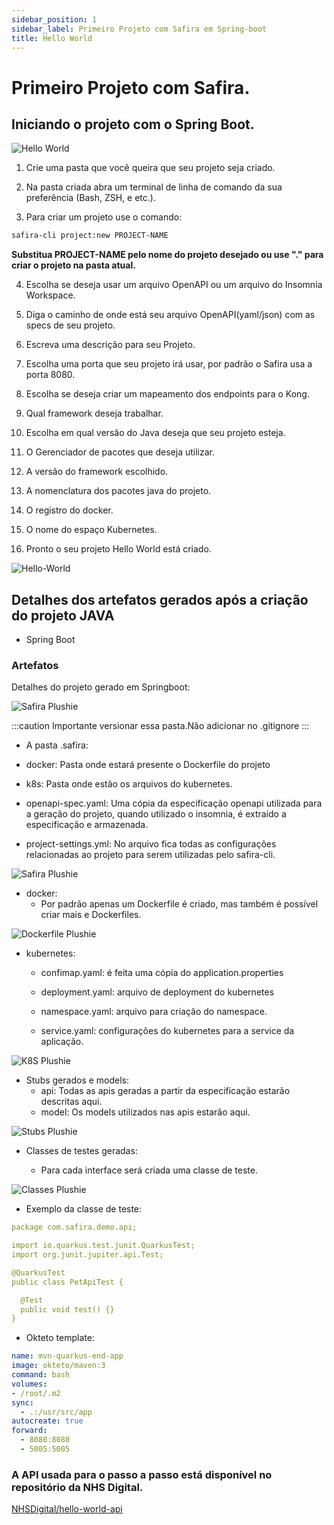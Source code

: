 ```yaml
---
sidebar_position: 1
sidebar_label: Primeiro Projeto com Safira em Spring-boot
title: Hello World
---
```


# Primeiro Projeto com Safira.

## Iniciando o projeto com o Spring Boot.

![Hello World](/img/tutorial/springbootig.gif)

1. Crie uma pasta que você queira que seu projeto seja criado.

2. Na pasta criada abra um terminal de linha de comando da sua preferência (Bash, ZSH, e etc.).

3. Para criar um projeto use o comando:

```sh
safira-cli project:new PROJECT-NAME
```

**Substitua PROJECT-NAME pelo nome do projeto desejado ou use "." para criar o projeto na pasta atual.**

4. Escolha se deseja usar um arquivo OpenAPI ou um arquivo do Insomnia Workspace.

5. Diga o caminho de onde está seu arquivo OpenAPI(yaml/json) com as specs de seu projeto.

6. Escreva uma descrição para seu Projeto.

7. Escolha uma porta que seu projeto irá usar, por padrão o Safira usa a porta 8080. 

8. Escolha se deseja criar um mapeamento dos endpoints para o Kong.

9. Qual framework deseja trabalhar.

10. Escolha em qual versão do Java deseja que seu projeto esteja.

11. O Gerenciador de pacotes que deseja utilizar.

12. A versão do framework escolhido.

13. A nomenclatura dos pacotes java do projeto.

14. O registro do docker.

15. O  nome do espaço Kubernetes.

16. Pronto o seu projeto Hello World está criado.

![Hello-World](/img/screenshot/Hello15.png)


## Detalhes dos artefatos gerados após a criação do projeto JAVA

- Spring Boot
### Artefatos
Detalhes do projeto gerado em Springboot:

![Safira Plushie](/img/screenshot/exemplo_artefatos.png)

:::caution Importante versionar essa pasta.Não adicionar no .gitignore 
:::
- A pasta .safira:
 -  docker: Pasta onde estará presente o Dockerfile do projeto

 - k8s: Pasta onde estão os arquivos do kubernetes.

 -  openapi-spec.yaml: Uma cópia da especificação openapi utilizada para a geração do projeto, quando utilizado o insomnia, é extraído a especificação e armazenada.

 -  project-settings.yml: No arquivo fica todas as configurações relacionadas ao projeto para serem utilizadas pelo safira-cli.

![Safira Plushie](/img/screenshot/exemplo_safira.png)

- docker:
  - Por padrão apenas um Dockerfile é criado, mas também é possível criar mais e Dockerfiles.

![Dockerfile Plushie](/img/screenshot/exemplo_dockerfile.png)

- kubernetes:
  - confimap.yaml: é feita uma cópia do application.properties

  - deployment.yaml: arquivo de deployment do kubernetes

  - namespace.yaml: arquivo para criação do namespace.

  - service.yaml: configurações do kubernetes para a service da aplicação.

![K8S Plushie](/img/screenshot/exemplo_k8s.png)

- Stubs gerados e models:
  - api: Todas as apis geradas a partir da especificação estarão descritas aqui.
  - model: Os models utilizados nas apis estarão aqui.

![Stubs Plushie](/img/screenshot/exemplo_stubs.png)


- Classes de testes geradas:

  -  Para cada interface será criada uma classe de teste. 

![Classes Plushie](/img/screenshot/exemplo_classes.png)

  - Exemplo da classe de teste:

```yaml
package com.safira.demo.api;

import io.quarkus.test.junit.QuarkusTest;
import org.junit.jupiter.api.Test;

@QuarkusTest
public class PetApiTest {

  @Test
  public void test() {}
}

```
- Okteto template:

```yaml
name: mvn-quarkus-end-app
image: okteto/maven:3
command: bash
volumes:
- /root/.m2
sync:
  - .:/usr/src/app
autocreate: true
forward:
  - 8080:8080
  - 5005:5005

```

### A API usada para o passo a passo está disponível no repositório da NHS Digital.
[NHSDigital/hello-world-api](https://github.com/NHSDigital/hello-world-api)


